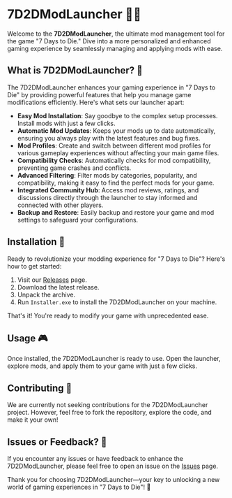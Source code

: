 # 7D2DModLauncher 🧟🔧

Welcome to the **7D2DModLauncher**, the ultimate mod management tool for the game "7 Days to Die." Dive into a more personalized and enhanced gaming experience by seamlessly managing and applying mods with ease.

## What is 7D2DModLauncher? 🌟

The 7D2DModLauncher enhances your gaming experience in "7 Days to Die" by providing powerful features that help you manage game modifications efficiently. Here's what sets our launcher apart:

- **Easy Mod Installation**: Say goodbye to the complex setup processes. Install mods with just a few clicks.
- **Automatic Mod Updates**: Keeps your mods up to date automatically, ensuring you always play with the latest features and bug fixes.
- **Mod Profiles**: Create and switch between different mod profiles for various gameplay experiences without affecting your main game files.
- **Compatibility Checks**: Automatically checks for mod compatibility, preventing game crashes and conflicts.
- **Advanced Filtering**: Filter mods by categories, popularity, and compatibility, making it easy to find the perfect mods for your game.
- **Integrated Community Hub**: Access mod reviews, ratings, and discussions directly through the launcher to stay informed and connected with other players.
- **Backup and Restore**: Easily backup and restore your game and mod settings to safeguard your configurations.

## Installation 🔽

Ready to revolutionize your modding experience for "7 Days to Die"? Here's how to get started:

1. Visit our [Releases](../../releases) page.
2. Download the latest release.
3. Unpack the archive.
4. Run `Installer.exe` to install the 7D2DModLauncher on your machine.

That's it! You're ready to modify your game with unprecedented ease.

## Usage 🎮

Once installed, the 7D2DModLauncher is ready to use. Open the launcher, explore mods, and apply them to your game with just a few clicks.

## Contributing 🛑

We are currently not seeking contributions for the 7D2DModLauncher project. However, feel free to fork the repository, explore the code, and make it your own!

## Issues or Feedback? 📢

If you encounter any issues or have feedback to enhance the 7D2DModLauncher, please feel free to open an issue on the [Issues](../../issues) page.

Thank you for choosing 7D2DModLauncher—your key to unlocking a new world of gaming experiences in "7 Days to Die"! 🚀
